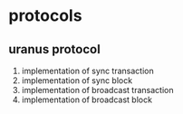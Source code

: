 # protocols

## uranus protocol 
1. implementation of sync transaction 
2. implementation of sync block 
3. implementation of broadcast transaction 
4. implementation of broadcast block 